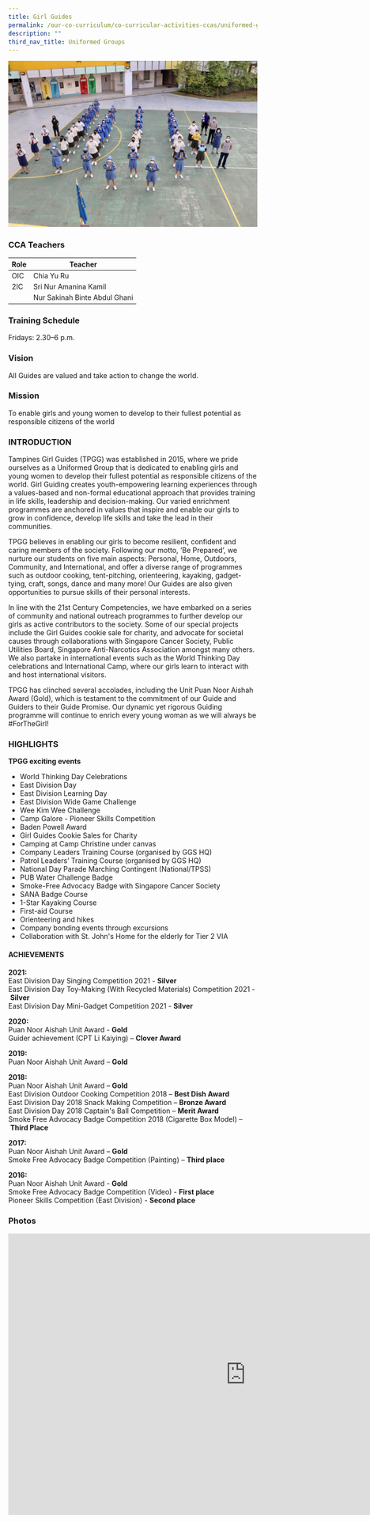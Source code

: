 ```yaml
---
title: Girl Guides
permalink: /our-co-curriculum/co-curricular-activities-ccas/uniformed-groups/girl-guides/
description: ""
third_nav_title: Uniformed Groups
---
```

![](/images/GG%20Pic.jpg)
### CCA Teachers

| Role | Teacher | 
| -------- | -------- | 
| OIC     | Chia Yu Ru     | 
| 2IC     | Sri Nur Amanina Kamil     | 
|      | Nur Sakinah Binte Abdul Ghani     | 

### Training Schedule
Fridays: 2.30–6 p.m.
### Vision
All Guides are valued and take action to change the world.
### Mission
To enable girls and young women to develop to their fullest potential as responsible citizens of the world


### INTRODUCTION

Tampines Girl Guides (TPGG) was established in 2015, where we pride ourselves as a Uniformed Group that is dedicated to enabling girls and young women to develop their fullest potential as responsible citizens of the world. Girl Guiding creates youth-empowering learning experiences through a values-based and non-formal educational approach that provides training in life skills, leadership and decision-making. Our varied enrichment programmes are anchored in values that inspire and enable our girls to grow in confidence, develop life skills and take the lead in their communities.

TPGG believes in enabling our girls to become resilient, confident and caring members of the society. Following our motto, ‘Be Prepared’, we nurture our students on five main aspects: Personal, Home, Outdoors, Community, and International, and offer a diverse range of programmes such as outdoor cooking, tent-pitching, orienteering, kayaking, gadget-tying, craft, songs, dance and many more! Our Guides are also given opportunities to pursue skills of their personal interests.

In line with the 21st Century Competencies, we have embarked on a series of community and national outreach programmes to further develop our girls as active contributors to the society. Some of our special projects include the Girl Guides cookie sale for charity, and advocate for societal causes through collaborations with Singapore Cancer Society, Public Utilities Board, Singapore Anti-Narcotics Association amongst many others. We also partake in international events such as the World Thinking Day celebrations and International Camp, where our girls learn to interact with and host international visitors.

TPGG has clinched several accolades, including the Unit Puan Noor Aishah Award (Gold), which is testament to the commitment of our Guide and Guiders to their Guide Promise. Our dynamic yet rigorous Guiding programme will continue to enrich every young woman as we will always be #ForTheGirl!

### HIGHLIGHTS

**TPGG&nbsp;exciting events**&nbsp;&nbsp;

* World Thinking Day Celebrations
* East Division Day
* East Division Learning Day
* East Division Wide Game Challenge
* Wee Kim Wee Challenge
* Camp Galore - Pioneer Skills Competition
* Baden Powell Award
* Girl Guides Cookie Sales for Charity
* Camping at Camp Christine under canvas
* Company Leaders Training Course (organised by GGS HQ)
* Patrol Leaders’ Training Course (organised by GGS HQ)
* National Day Parade Marching Contingent (National/TPSS)
* PUB Water Challenge Badge
* Smoke-Free Advocacy Badge with Singapore Cancer Society
* SANA Badge Course
* 1-Star Kayaking Course
* First-aid Course
* Orienteering and hikes
* Company bonding events through excursions
* Collaboration with St. John's Home for the elderly for Tier 2 VIA&nbsp;  

  

#### ACHIEVEMENTS

**2021:** <br>
East Division Day Singing Competition 2021 -&nbsp;**Silver** <br>
East Division Day Toy-Making (With Recycled Materials) Competition 2021 -&nbsp;**Silver** <br>
East Division Day Mini-Gadget Competition 2021 -&nbsp;**Silver**

**2020:** <br>
Puan Noor Aishah Unit Award -&nbsp;**Gold** <br>
Guider achievement (CPT Li Kaiying)&nbsp;–&nbsp;**Clover Award**

**2019:**&nbsp; <br>
Puan Noor Aishah Unit Award –&nbsp;**Gold**

**2018:**&nbsp; <br>
Puan Noor Aishah Unit Award –&nbsp;**Gold** <br>
East Division Outdoor Cooking Competition 2018 –&nbsp;**Best Dish Award**  <br>
East Division Day 2018 Snack Making Competition – **Bronze Award** <br>
East Division Day 2018 Captain's Ball Competition –&nbsp;**Merit Award** <br>
Smoke Free Advocacy Badge Competition 2018 (Cigarette Box Model) –&nbsp;**Third Place**

**2017:**&nbsp; <br>
Puan Noor Aishah Unit Award –&nbsp;**Gold** <br>
Smoke Free Advocacy Badge Competition (Painting) –&nbsp;**Third place**

  

**2016:**&nbsp; <br>
Puan Noor Aishah Unit Award -&nbsp;**Gold** <br>
Smoke Free Advocacy Badge Competition (Video) -&nbsp;**First place**&nbsp; <br>
Pioneer Skills Competition (East Division) -&nbsp;**Second place**

### Photos

<iframe allowfullscreen="true" height="569" width="960" frameborder="0" src="https://docs.google.com/presentation/d/e/2PACX-1vQtb7E_GsxJW1Oyk495LRn_W5izMOobhdYPSJv-hedw7pGRr6tZzfdktTPGFR1yLhAz-gxRnLxpG172/embed?start=true&amp;loop=true&amp;delayms=3000"></iframe>